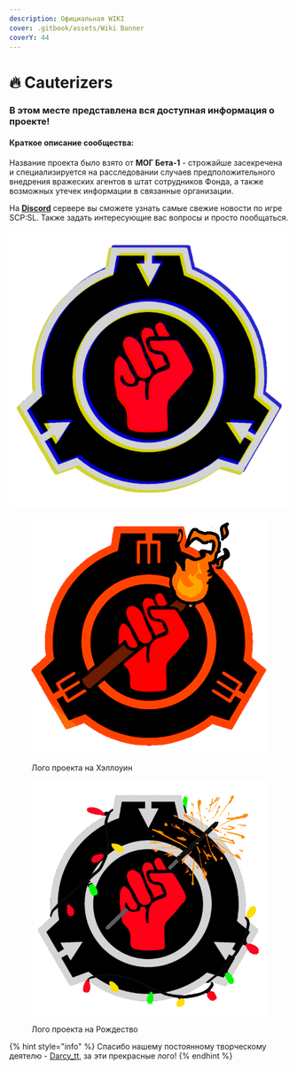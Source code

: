 ```yaml
---
description: Официальная WIKI
cover: .gitbook/assets/Wiki Banner
coverY: 44
---
```


# 🔥 Cauterizers

### В этом месте представлена вся доступная информация о проекте!

#### Краткое описание сообщества:

Название проекта было взято от **МОГ Бета-1** - строжайше засекречена и специализируется на расследовании случаев предположительного внедрения вражеских агентов в штат сотрудников Фонда, а также возможных утечек информации в связанные организации.

На [**Discord**](https://discord.com/invite/376sEKP2tX) сервере вы сможете узнать самые свежие новости по игре SCP:SL. Также задать интересующие вас вопросы и просто пообщаться.

<div>

<img src=".gitbook/assets/Discord Logo GIF" alt="Стандартное лого проекта">

 

<figure><img src=".gitbook/assets/Discord Logo Halloween GIF" alt=""><figcaption><p>Лого проекта на Хэллоуин </p></figcaption></figure>

 

<figure><img src=".gitbook/assets/Discord Logo Christmas GIF" alt=""><figcaption><p>Лого проекта на Рождество</p></figcaption></figure>

</div>

{% hint style="info" %}
Спасибо нашему постоянному творческому деятелю - [Darcy\_tt](https://darcytt0.tumblr.com/), за эти прекрасные лого!
{% endhint %}
